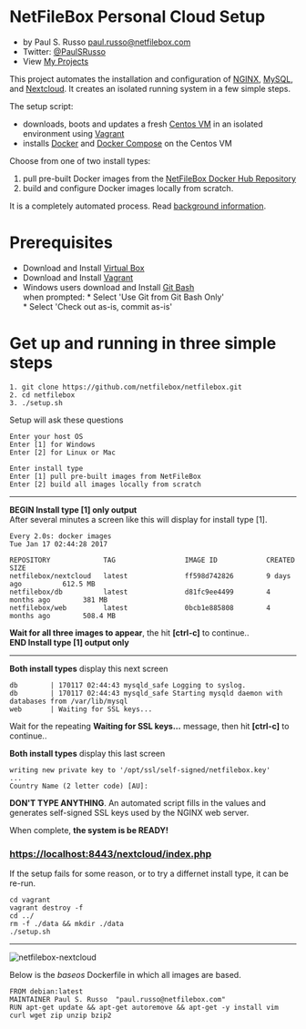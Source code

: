 # NetFileBox Personal Cloud Setup
* by Paul S. Russo  paul.russo@netfilebox.com
* Twitter: [@PaulSRusso](https://twitter.com/@PaulSRusso)
* View [My Projects](https://paulsrusso.github.io)


This project automates the installation and configuration of [NGINX](https://www.nginx.com/), [MySQL](https://www.mysql.com/), and [Nextcloud](https://nextcloud.com/). It creates an isolated running system in a few simple steps.  

The setup script:    
* downloads, boots and updates a fresh [Centos VM](https://atlas.hashicorp.com/centos/boxes/7) in an isolated environment using [Vagrant](https://www.vagrantup.com/)
* installs [Docker](https://www.docker.com) and [Docker Compose](https://docs.docker.com/compose/) on the Centos VM

Choose from one of two install types:  
1. pull pre-built Docker images from the [NetFileBox Docker Hub Repository](https://hub.docker.com/search/?q=netfilebox/)  
2. build and configure Docker images locally from scratch.

It is a completely automated process. Read [background information](https://paulsrusso.github.io/netfilebox).

# Prerequisites
* Download and Install <a href="https://www.virtualbox.org/wiki/Downloads" target="_blank">Virtual Box</a>
* Download and Install <a href="https://www.vagrantup.com/downloads.html" target="_blank">Vagrant</a>
* Windows users download and Install <a href="https://git-scm.com/downloads" target="_blank">Git Bash</a>   
    when prompted:
      * Select 'Use Git from Git Bash Only'   
      * Select 'Check out as-is, commit as-is'


# Get up and running in three simple steps 
```ShellSession
1. git clone https://github.com/netfilebox/netfilebox.git
2. cd netfilebox
3. ./setup.sh
```

Setup will ask these questions
```
Enter your host OS
Enter [1] for Windows 
Enter [2] for Linux or Mac 

Enter install type
Enter [1] pull pre-built images from NetFileBox
Enter [2] build all images locally from scratch 
```

---
**BEGIN Install type [1] only output**  
After several minutes a screen like this will display for install type [1].  
```
Every 2.0s: docker images                                                                                                                                             Tue Jan 17 02:44:28 2017

REPOSITORY             TAG                 IMAGE ID            CREATED             SIZE
netfilebox/nextcloud   latest              ff598d742826        9 days ago          612.5 MB
netfilebox/db          latest              d81fc9ee4499        4 months ago        381 MB
netfilebox/web         latest              0bcb1e885808        4 months ago        508.4 MB
```
**Wait for all three images to appear**, the hit **[ctrl-c]** to continue..  
**END Install type [1] output only** 

---
**Both install types** display this next screen 

```
db        | 170117 02:44:43 mysqld_safe Logging to syslog.
db        | 170117 02:44:43 mysqld_safe Starting mysqld daemon with databases from /var/lib/mysql
web       | Waiting for SSL keys...
```
Wait for the repeating **Waiting for SSL keys...** message, then hit **[ctrl-c]** to continue..

**Both install types** display this last screen 
```
writing new private key to '/opt/ssl/self-signed/netfilebox.key'
...
Country Name (2 letter code) [AU]:
```
**DON'T TYPE ANYTHING**. An automated script fills in the values and generates self-signed SSL keys used by the NGINX web server.   

When complete, **the system is be READY!**
### [https://localhost:8443/nextcloud/index.php](https://localhost:8443/nextcloud/index.php)
If the setup fails for some reason, or to try a differnet install type, it can be re-run.  
```ShellSession
cd vagrant 
vagrant destroy -f
cd ../
rm -f ./data && mkdir ./data
./setup.sh
```

---
![netfilebox-nextcloud](https://paulsrusso.github.io/netfilebox/images/netfilebox-nextcloud.png)

Below is the *baseos* Dockerfile in which all images are based.
```
FROM debian:latest
MAINTAINER Paul S. Russo  "paul.russo@netfilebox.com"
RUN apt-get update && apt-get autoremove && apt-get -y install vim curl wget zip unzip bzip2
```
